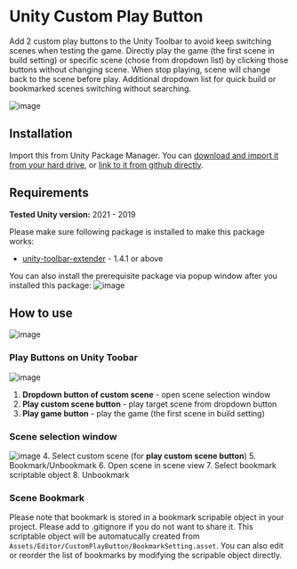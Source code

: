 # Unity Custom Play Button
Add 2 custom play buttons to the Unity Toolbar to avoid keep switching scenes when testing the game. Directly play the game (the first scene in build setting) or specific scene (chose from dropdown list) by clicking those buttons without changing scene. When stop playing, scene will change back to the scene before play.  Additional dropdown list for quick build or bookmarked scenes switching without searching.

![image](https://user-images.githubusercontent.com/3353695/148316557-47d93af2-fb9d-46b8-97da-9ce409e02317.png)

## Installation
Import this from Unity Package Manager. You can [download and import it from your hard drive](https://docs.unity3d.com/Manual/upm-ui-local.html), or [link to it from github directly](https://docs.unity3d.com/Manual/upm-ui-giturl.html).

## Requirements
**Tested Unity version:** 2021 - 2019

Please make sure following package is installed to make this package works:
- [unity-toolbar-extender](https://github.com/marijnz/unity-toolbar-extender) - 1.4.1 or above

You can also install the prerequisite package via popup window after you installed this package:
![image](https://user-images.githubusercontent.com/3353695/148312273-2188311b-fe3e-4a4b-87ea-00ccaead8aef.png)

## How to use
![image](https://user-images.githubusercontent.com/3353695/148320339-2efc85a4-fc4b-44d7-bd84-662ff9e34c52.gif)

### Play Buttons on Unity Toobar
![image](https://user-images.githubusercontent.com/3353695/148315309-e6369f75-5a44-4684-8848-f59341058443.png)
1. **Dropdown button of custom scene** - open scene selection window
2. **Play custom scene button** - play target scene from dropdown button
3. **Play game button** - play the game (the first scene in build setting)

### Scene selection window
![image](https://user-images.githubusercontent.com/3353695/148323734-6bc75ebb-a3f7-4791-a865-5da002d43d49.png)
4. Select custom scene (for **play custom scene button**)
5. Bookmark/Unbookmark
6. Open scene in scene view
7. Select bookmark scriptable object
8. Unbookmark

### Scene Bookmark
Please note that bookmark is stored in a bookmark scripable object in your project. Please add to .gitignore if you do not want to share it. This scriptable object will be automatucally created from `Assets/Editor/CustomPlayButton/BookmarkSetting.asset`. You can also edit or reorder the list of bookmarks by modifying the scripable object directly.
